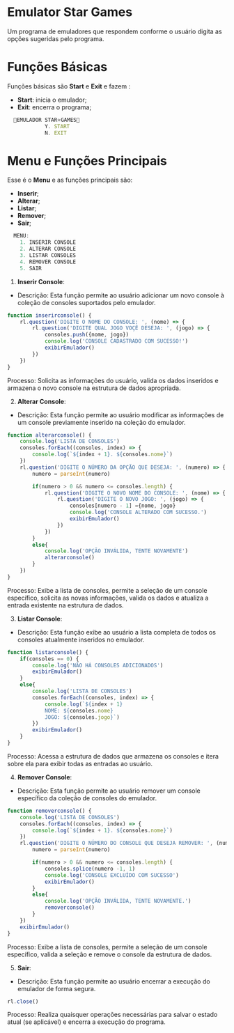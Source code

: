 # Emulator Star Games
 Um programa de emuladores que respondem conforme o usuário digita as opções sugeridas pelo programa.
# Funções Básicas
Funções básicas são **Start** e **Exit** e fazem :
* **Start**: inicia o emulador;
* **Exit**: encerra o programa;
```JavaScript
  👾EMULADOR STAR⭐GAMES👾
            Y. START
            N. EXIT
```

# Menu e Funções Principais
Esse é o **Menu** e as funções principais são:
* **Inserir**;
* **Alterar**;
* **Listar**;
* **Remover**;
* **Sair**;

```JavaScript
  MENU:
    1. INSERIR CONSOLE
    2. ALTERAR CONSOLE
    3. LISTAR CONSOLES
    4. REMOVER CONSOLE
    5. SAIR
```

1. **Inserir Console**: 
* Descrição: Esta função permite ao usuário adicionar um novo console à coleção de consoles suportados pelo emulador.

```JavaScript
function inserirconsole() {
    rl.question('DIGITE O NOME DO CONSOLE: ', (nome) => {
        rl.question('DIGITE QUAL JOGO VOÇÊ DESEJA: ', (jogo) => {
            consoles.push({nome, jogo})
            console.log('CONSOLE CADASTRADO COM SUCESSO!')
            exibirEmulador()
        })
    })
}
```
Processo: Solicita as informações do usuário, valida os dados inseridos e armazena o novo console na estrutura de dados apropriada.

2. **Alterar Console**:
* Descrição: Esta função permite ao usuário modificar as informações de um console previamente inserido na coleção do emulador.

```JavaScript
function alterarconsole() {
    console.log('LISTA DE CONSOLES')
    consoles.forEach((consoles, index) => {
        console.log(`${index + 1}. ${consoles.nome}`)
    })
    rl.question('DIGITE O NÚMERO DA OPÇÃO QUE DESEJA: ', (numero) => {
        numero = parseInt(numero)

        if(numero > 0 && numero <= consoles.length) {
            rl.question('DIGITE O NOVO NOME DO CONSOLE: ', (nome) => {
                rl.question('DIGITE O NOVO JOGO: ', (jogo) => {
                    consoles[numero - 1] ={nome, jogo}
                    console.log('CONSOLE ALTERADO COM SUCESSO.')
                    exibirEmulador()
                })
            })
        }
        else{
            console.log('OPÇÃO INVÁLIDA, TENTE NOVAMENTE')
            alterarconsole()
        }
    })
}
```
 Processo: Exibe a lista de consoles, permite a seleção de um console específico, solicita as novas informações, valida os dados e atualiza a entrada existente na estrutura de dados.

3. **Listar Console**:
* Descrição: Esta função exibe ao usuário a lista completa de todos os consoles atualmente inseridos no emulador.

```JavaScript
function listarconsole() {
    if(consoles == 0) {
        console.log('NÃO HÁ CONSOLES ADICIONADOS')
        exibirEmulador()
    }
    else{
        console.log('LISTA DE CONSOLES')
        consoles.forEach((consoles, index) => {
            console.log(`${index + 1}
            NOME: ${consoles.nome}
            JOGO: ${consoles.jogo}`)
        })
        exibirEmulador()
    }
}
```
Processo: Acessa a estrutura de dados que armazena os consoles e itera sobre ela para exibir todas as entradas ao usuário.

4. **Remover Console**:
* Descrição: Esta função permite ao usuário remover um console específico da coleção de consoles do emulador.

```JavaScript
function removerconsole() {
    console.log('LISTA DE CONSOLES')
    consoles.forEach((consoles, index) => {
        console.log(`${index + 1}. ${consoles.nome}`)
    })
    rl.question('DIGITE O NÚMERO DO CONSOLE QUE DESEJA REMOVER: ', (numero) => {
        numero = parseInt(numero)

        if(numero > 0 && numero <= consoles.length) {
            consoles.splice(numero -1, 1)
            console.log('CONSOLE EXCLUÍDO COM SUCESSO')
            exibirEmulador()
        }
        else{
            console.log('OPÇÃO INVÁLIDA, TENTE NOVAMENTE.')
            removerconsole()
        }
    })
    exibirEmulador()
}
```
Processo: Exibe a lista de consoles, permite a seleção de um console específico, valida a seleção e remove o console da estrutura de dados.

5. **Sair**:
* Descrição: Esta função permite ao usuário encerrar a execução do emulador de forma segura.

```JavaScript
rl.close()
```

Processo: Realiza quaisquer operações necessárias para salvar o estado atual (se aplicável) e encerra a execução do programa.